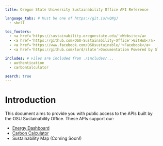 ```yaml
---
title: Oregon State University Sustainability Office API Reference

language_tabs: # Must be one of https://git.io/vQNgJ
  - shell

toc_footers:
  - <a href='https://sustainability.oregonstate.edu/'>Website</a>
  - <a href='https://github.com/OSU-Sustainability-Office'>GitHub</a>
  - <a href='https://www.facebook.com/OSUsustainable/'>Facebook</a>
  - <a href='https://github.com/lord/slate'>Documentation Powered by Slate</a>

includes: # Files are included from ./includes/...
  - authentication
  - carbonCalculator

search: true
---
```


# Introduction

This document aims to provide you with public access to the APIs built by the OSU Sustainability Office. These APIs support our:

* [Energy Dashboard](https://dashboard.sustainability.oregonstate.edu/)
* [Carbon Calculator](https://myco2.sustainability.oregonstate.edu/)
* Sustainability Map (Coming Soon!)
